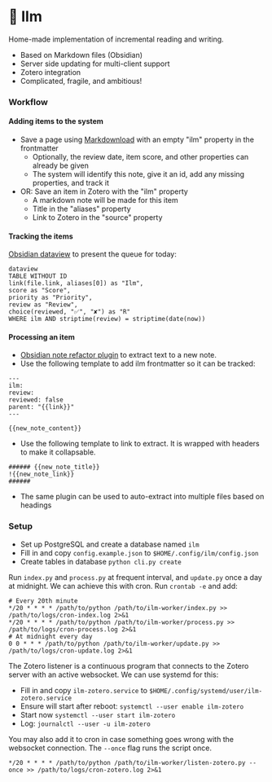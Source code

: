 # 🧠 Ilm

Home-made implementation of incremental reading and writing.

- Based on Markdown files (Obsidian)
- Server side updating for multi-client support
- Zotero integration
- Complicated, fragile, and ambitious!

### Workflow

#### Adding items to the system
- Save a page using [Markdownload](https://github.com/deathau/markdownload) with an empty "ilm" property in the frontmatter
  - Optionally, the review date, item score, and other properties can already be given
  - The system will identify this note, give it an id, add any missing properties, and track it
- OR: Save an item in Zotero with the "ilm" property
  - A markdown note will be made for this item
  - Title in the "aliases" property
  - Link to Zotero in the "source" property
 
#### Tracking the items
[Obsidian dataview](https://github.com/blacksmithgu/obsidian-dataview) to present the queue for today:
```
dataview
TABLE WITHOUT ID 
link(file.link, aliases[0]) as "Ilm", 
score as "Score", 
priority as "Priority", 
review as "Review", 
choice(reviewed, "✅", "✘") as "R"
WHERE ilm AND striptime(review) = striptime(date(now))
```

#### Processing an item
- [Obsidian note refactor plugin](https://github.com/lynchjames/note-refactor-obsidian) to extract text to a new note.
- Use the following template to add ilm frontmatter so it can be tracked:
```
---
ilm:
review: 
reviewed: false
parent: "{{link}}"
---

{{new_note_content}}
```
- Use the following template to link to extract. It is wrapped with headers to make it collapsable.
```
###### {{new_note_title}}
!{{new_note_link}}
######
```
- The same plugin can be used to auto-extract into multiple files based on headings

### Setup

- Set up PostgreSQL and create a database named `ilm`
- Fill in and copy `config.example.json` to `$HOME/.config/ilm/config.json`
- Create tables in database `python cli.py create`

Run `index.py` and `process.py` at frequent interval, and `update.py` once a day at midnight. We can achieve this with cron. Run `crontab -e` and add:
```
# Every 20th minute
*/20 * * * * /path/to/python /path/to/ilm-worker/index.py >> /path/to/logs/cron-index.log 2>&1
*/20 * * * * /path/to/python /path/to/ilm-worker/process.py >> /path/to/logs/cron-process.log 2>&1
# At midnight every day
0 0 * * * /path/to/python /path/to/ilm-worker/update.py >> /path/to/logs/cron-update.log 2>&1
```

The Zotero listener is a continuous program that connects to the Zotero server with an active websocket. We can use systemd for this:
- Fill in and copy `ilm-zotero.service` to `$HOME/.config/systemd/user/ilm-zotero.service`
- Ensure will start after reboot: `systemctl --user enable ilm-zotero`
- Start now `systemctl --user start ilm-zotero`
- Log: `journalctl --user -u ilm-zotero`

You may also add it to cron in case something goes wrong with the websocket connection. The `--once` flag runs the script once.
```
*/20 * * * * /path/to/python /path/to/ilm-worker/listen-zotero.py --once >> /path/to/logs/cron-zotero.log 2>&1
```
